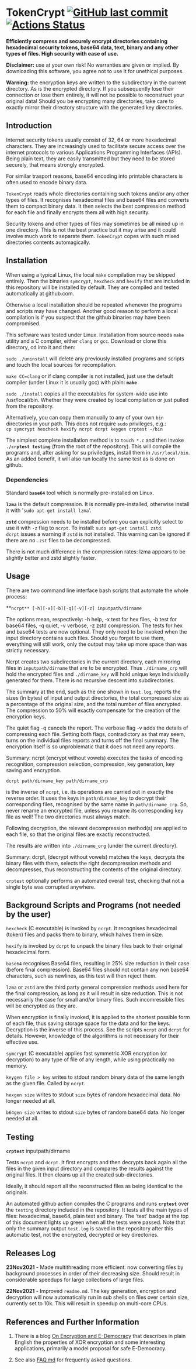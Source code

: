 # TokenCrypt [<img alt="GitHub last commit" src="https://img.shields.io/github/last-commit/liborty/tokencrypt/HEAD?logo=github">](https://github.com/liborty/tokencrypt) [![Actions Status](https://github.com/liborty/TokenCrypt/workflows/test/badge.svg)](https://github.com/liborty/TokenCrypt/actions) 

**Efficiently compress and securely encrypt directories containing  hexadecimal security tokens, base64 data, text, binary and any other types of files. High security with ease of use.**

**Disclaimer:** use at your own risk! No warranties are given or implied. By downloading this software, you agree not to use it for unethical purposes.

**Warning:** the encryption keys are written to the subdirectory in the current directory. As is the encrypted directory. If you subsequently lose their connection or lose them entirely, it will not be possible to reconstruct your original data! Should you be encrypting many directories, take care to exactly mirror their directory structure with the generated key directories.

## Introduction

Internet security tokens usually consist of 32, 64 or more hexadecimal characters.
They are increasingly used to facilitate secure access over the internet protocols
to various Applications Programming Interfaces (APIs). Being plain text,
they are easily transmitted but they need to be stored securely,
that means strongly encrypted.

For similar trasport reasons, base64 encoding into printable characters is often used to encode binary data.

`TokenCrypt` reads whole directories containing such tokens and/or any other types of files. It recognises hexadecimal files and base64 files and converts them to compact binary data. It then selects the best compression method for each file and finally encrypts them all with high security. 

Security tokens and other types of files may sometimes be
all mixed up in one directory. This is not the best practice but
it may arise and it could involve much work to separate them.
`TokenCrypt` copes with such mixed directories contents automagically.

## Installation

When using a typical Linux, the local `make` compilation may be skipped entirely. Then the binaries `symcrypt`, `hexcheck` and `hexify` that are included in this repository will be installed by default. They are compiled and tested automatically at github.com.

Otherwise a local installation should be repeated whenever the programs and scripts may have changed. Another good reason to perform a local compilation is if you suspect that the github binaries may have been compromised.

This software was tested under Linux. Installation from source needs `make` utility and a C compiler, either `clang` or `gcc`. Download or clone this directory, cd into it and then:

`sudo ./uninstall` will delete any previously installed programs and scripts and touch the local sources for recompilation.

`make CC=clang` or if clang compiler is not installed, just use the default compiler (under Linux it is usually gcc) with plain: **`make`**

`sudo ./install` copies all the executables for system-wide use into /usr/local/bin. Whether they were created by local compilation or just pulled from the repository. 

Alternatively, you can copy them manually to any of your own `bin` directories in your path. This does not require `sudo` privileges, e.g.:  
`cp symcrypt hexcheck hexify ncrpt dcrpt keygen crptest ~/bin`

The simplest complete installation method is to `touch *.c` and then invoke **`./crptest testing`** (from the root of the repository). This will compile the programs and, after asking for su priviledges, install them in `/usr/local/bin`.
As an added benefit, it will also run locally the same test as is done on github.

### Dependencies

Standard  **`base64`** tool which is normally pre-installed on Linux.

**`lzma`** is the default compression. It is normally pre-installed, otherwise install it with '`sudo apt-get install lzma`'.
  
**`zstd`** compression needs to be installed before you can explicitly select to use it with `-z` flag to `ncrpt`. To install: `sudo apt-get install zstd`.  
`dcrpt` issues a warning if `zstd` is not installed. This warning can be ignored if there are no `.zst` files to be decompressed.

There is not much difference in the compression rates: lzma
appears to be slightly better and zstd slightly faster.

## Usage

There are two command line interface bash scripts that automate the whole process:

**`ncrpt** [-h][-x][-b][-q][-v][-z] inputpath/dirname`

The options mean, respectively: -h help, -x test for hex files, -b test for base64 files, -q quiet, -v verbose, -z zstd compression. The tests for hex and base64 tests are now optional.  They only need to be invoked when the input directory contains such files. Should you forget to use them, everything will still work, only the output may take up more space than was strictly necessary.

Ncrpt creates two subdirectories in the current directory, each mirroring files in `inputpath/dirname`  that are to be encrypted. Thus
`./dirname_crp` will hold the encrypted files and  `./dirname_key` will hold unique keys individually generated for them. There is no recursive descent into subdirectories.

The summary at the end, such as the one shown in `test.log`, reports the sizes (in bytes) of input and output directories, the total compressed size as a percentage of the original size, and the total number of files encrypted. The compression to 50% will exactly compensate for the creation  of the encryption keys.

The quiet flag -q cancels the report.
The verbose flag -v adds the details of compressing each file. Setting both
flags, contradictory as that may seem, turns on the individual files reports and
turns off the final summary. The encryption itself is so unproblematic that it does not need any reports.

Summary: ncrpt (encrypt without vowels) executes the tasks of encoding recognition, compression selection, compression, key generation, key saving and encryption.

`dcrpt path/dirname_key path/dirname_crp`

is the inverse of `ncrpt`, i.e. its operations are carried out in exactly the reverse order.  It uses the keys in  `path/dirname_key` to decrypt their corresponding files, recognised by the same name in `path/dirname_crp`. So, never rename an encrypted file, unless you rename its corresponding key file as well! The two directories must always match.

Following decryption, the relevant decompression method(s) are applied to each file, so that the original files are exactly reconstructed.

The results are written into `./dirname_org` (under the current directory).

Summary: dcrpt, (decrypt without vowels) matches the keys, decrypts the binary files with them, selects the right decompression methods and  decompresses, thus reconstructing the contents of the original directory.

`crptest` optionally performs an automated overall test, checking that not a single byte was corrupted anywhere.

## Background Scripts and Programs (not needed by the user)

`hexcheck` (C executable) is invoked by `ncrpt`. It recognises hexadecimal (token) files and packs them to binary, which halves them in size.

`hexify` is invoked by `dcrpt` to unpack the binary files back to their original hexadecimal form.

`base64` recognises Base64 files, resulting in 25% size reduction in their case (before final compression). Base64 files should not contain any non base64 characters, such as newlines, as this test will then reject them.

`lzma` or `zstd` are the third party general compression methods used here for the final compression, as long as it will result in size reduction. This is not necessarily the case for small and/or binary files. Such incomressible files will be encrypted as they are.

When encryption is finally invoked, it is applied to the shortest possible form of each file, thus saving storage space for the data and for the keys. Decryption is the inverse of this process. See the scripts `ncrpt` and `dcrpt` for details. However, knowledge of the algorithms is not necessary for their effective use.

`symcrypt` (C executable) applies fast symmetric XOR encryption (or decryption) to any type of file of any length, while using practically no memory.

`keygen file > key` writes to stdout random binary data of the same length as the given file. Called by `ncrpt`.

`hexgen size`  writes to stdout `size` bytes of random hexadecimal data. No longer needed at all.

`b64gen size` writes to stdout `size` bytes of random base64 data. No longer needed at all.


## Testing

**`crptest`** inputpath/dirname 

Tests `ncrpt` and `dcrpt`. It first encrypts and then decrypts back again
all the files in the given input directory and compares the results against the original files.
It then cleans up all the created sub-directories.

Ideally, it should report all the reconstructed files as being identical to the originals.

An automated github action compiles the C programs and runs **`crptest`** over the `testing` directory included in the repository.
It tests all the main types of files: hexadecimal, base64, plain text and binary.
The 'test' badge at the top of this document lights up green
when all the tests were passed. Note that only the summary output `test.log` is saved in the repository after this automatic test, not the encrypted, decrypted or key directories.

## Releases Log

**23Nov2021** - Made multithreading more efficient: now converting files by background processes in order of their decreasing size. Should result in considerable speedups for large collections of large files.

**22Nov2021** - Improved `readme.md`. The key generation, encryption and decryption will now automatically run in sub shells on files over certain size, currently set to 10k. This will result in speedup on multi-core CPUs.

## References and Further Information

1. There is a blog [On Encryption and E-Democracy](https://oldmill.cz/2020-06-10-crypt.html) that describes in plain English the properties of XOR encryption and some interesting applications, primarily a model proposal for safe E-Democracy.
  
1. See also [FAQ.md](https://github.com/liborty/TokenCrypt/blob/master/FAQ.md) for frequently asked questions.

